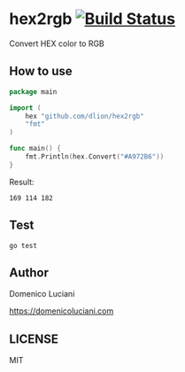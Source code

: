 # hex2rgb [![Build Status](https://travis-ci.org/dlion/hex2rgb.svg?branch=master)](https://travis-ci.org/dlion/hex2rgb)

Convert HEX color to RGB

## How to use

```go
package main

import (
	hex "github.com/dlion/hex2rgb"
	"fmt"
)

func main() {
	fmt.Println(hex.Convert("#A972B6"))
}
```

Result:

```
169 114 182
```

## Test

```
go test
```


## Author 

Domenico Luciani

https://domenicoluciani.com

## LICENSE

MIT

